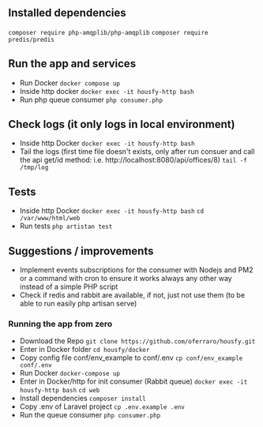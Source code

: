 
## Installed dependencies
`composer require php-amqplib/php-amqplib`
`composer require predis/predis`

## Run the app and services
- Run Docker
`docker compose up`
- Inside http docker
`docker exec -it housfy-http bash`
- Run php queue consumer
`php consumer.php`

## Check logs (it only logs in local environment)
- Inside http Docker
`docker exec -it housfy-http bash`
- Tail the logs (first time file doesn't exists, only after run consuer and call the api get/id method: i.e. http://localhost:8080/api/offices/8)
`tail -f /tmp/log`

## Tests
- Inside http Docker
`docker exec -it housfy-http bash`
`cd /var/www/html/web`
- Run tests
`php artistan test`

## Suggestions / improvements
- Implement events subscriptions for the consumer with Nodejs and PM2 or a command with cron to ensure it works always any other way instead of a simple PHP script
- Check if redis and rabbit are available, if not, just not use them (to be able to run easily php artisan serve)

### Running the app from zero
- Download the Repo
`git clone https://github.com/oferraro/housfy.git`
- Enter in Docker folder
`cd housfy/docker`
- Copy config file conf/env_example to conf/.env
`cp conf/env_example conf/.env`
- Run Docker
`docker-compose up`
- Enter in Docker/http for init consumer (Rabbit queue)
`docker exec -it housfy-http bash`
`cd web`
- Install dependencies 
`composer install`
- Copy .env of Laravel project
`cp .env.example .env`
- Run the queue consumer
`php consumer.php`

